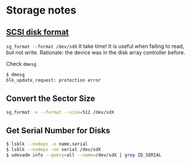 # Storage notes

## [SCSI disk format](https://linux.die.net/man/8/sg_format)

`sg_format --format /dev/sdX` It take time!
It is useful when failing to read, but not write. Rationale: the device was in the disk array controller before.

Check `dmesg`
```sh
$ dmesg
blk_update_request: protection error
```

## Convert the Sector Size

```sh
sg_format -v --format --size=512 /dev/sdX
```
 
 ## Get Serial Number for Disks

 ```sh
$ lsblk --nodeps -o name,serial
$ lsblk --nodeps -no serial /dev/sdX
$ udevadm info --query=all --name=/dev/sdX | grep ID_SERIAL
```

